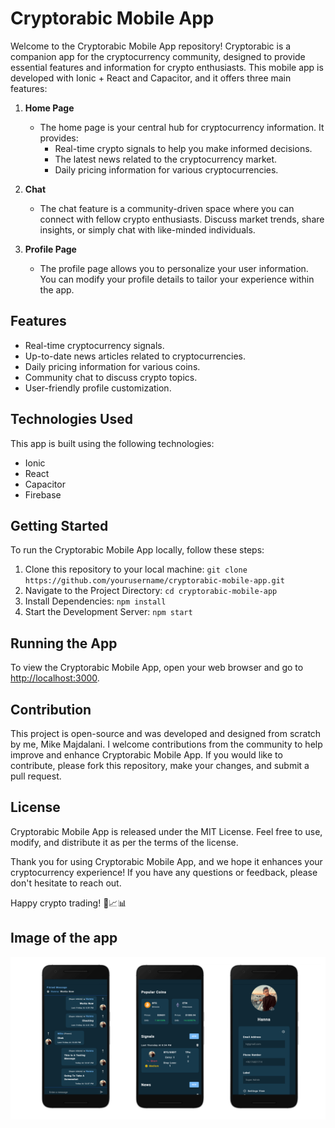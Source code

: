 # Cryptorabic Mobile App

Welcome to the Cryptorabic Mobile App repository! Cryptorabic is a companion app for the cryptocurrency community, designed to provide essential features and information for crypto enthusiasts. This mobile app is developed with Ionic + React and Capacitor, and it offers three main features:

1. **Home Page**

   - The home page is your central hub for cryptocurrency information. It provides:
     - Real-time crypto signals to help you make informed decisions.
     - The latest news related to the cryptocurrency market.
     - Daily pricing information for various cryptocurrencies.

2. **Chat**

   - The chat feature is a community-driven space where you can connect with fellow crypto enthusiasts. Discuss market trends, share insights, or simply chat with like-minded individuals.

3. **Profile Page**
   - The profile page allows you to personalize your user information. You can modify your profile details to tailor your experience within the app.

## Features

- Real-time cryptocurrency signals.
- Up-to-date news articles related to cryptocurrencies.
- Daily pricing information for various coins.
- Community chat to discuss crypto topics.
- User-friendly profile customization.

## Technologies Used

This app is built using the following technologies:

- Ionic
- React
- Capacitor
- Firebase

## Getting Started

To run the Cryptorabic Mobile App locally, follow these steps:

1. Clone this repository to your local machine:
   `git clone https://github.com/yourusername/cryptorabic-mobile-app.git`
2. Navigate to the Project Directory:
   `cd cryptorabic-mobile-app`
3. Install Dependencies:
   `npm install`
4. Start the Development Server:
   `npm start`

## Running the App

To view the Cryptorabic Mobile App, open your web browser and go to [http://localhost:3000](http://localhost:3000).

## Contribution

This project is open-source and was developed and designed from scratch by me, Mike Majdalani. I welcome contributions from the community to help improve and enhance Cryptorabic Mobile App. If you would like to contribute, please fork this repository, make your changes, and submit a pull request.

## License

Cryptorabic Mobile App is released under the MIT License. Feel free to use, modify, and distribute it as per the terms of the license.

Thank you for using Cryptorabic Mobile App, and we hope it enhances your cryptocurrency experience! If you have any questions or feedback, please don't hesitate to reach out.

Happy crypto trading! 🚀📈📊

## Image of the app

![Cryptorabic](/public/cryptorabicapp.png)
